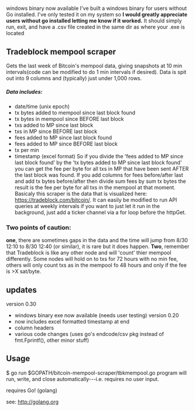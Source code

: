 #
windows binary now available 
I've built a windows binary for users without Go installed. I've only tested it on my system so **I would greatly appreciate users without go installed letting me know if it worked.** It should simply run, exit, and have a .csv file created in the same dir as where your .exe is located


## Tradeblock mempool scraper

Gets the last week of Bitcoin's mempool data, giving snapshots at 10 min intervals(code can be modified to do 1 min intervals if desired). Data is spit out into 9 columns and (typically) just under 1,000 rows.
##### Data includes: 
- date/time (unix epoch)
- tx bytes added to mempool since last block found
- tx bytes in mempool since BEFORE last block
- txs added to MP since last block
- txs in MP since BEFORE last block
- fees added to MP since last block found
- fees added to MP since BEFORE last block
- tx per min
- timestamp (excel format)
So if you divide the 'fees added to MP since last block found' by the 'tx bytes added to MP since last block found' you can get the fee per byte for all txs in MP that have been sent AFTER the last block was found. If you add columns for fees before/after last and add tx bytes before/after then divide sum fees by sum tx bytes the result is the fee per byte for all txs in the mempool at that moment. 
Basicaly this scraper is the data that is visualized here: https://tradeblock.com/bitcoin/. It can easily be modified to run API queries at weekly intervals if you want to just let it run in the background, just add a ticker channel via a for loop before the httpGet. 
### Two points of caution: 
**one**, there are sometimes gaps in the data and the time will jump from 8/30 12:10 to 8/30 12:40 (or similar), it is rare but it does happen.
**Two**, remember that Tradeblock is like any other node and will 'count' thier mempool differently. Some nodes will hold on to txs for 72 hours with no min fee, others will only count txs as in the mempool fo 48 hours and only if the fee is >X sat/byte. 

## updates
 version 0.30
 - windows binary exe now available (needs user testing)
 version 0.20
 - now includes excel formatted timestamp at end
 - column headers
 - various code changes (uses go's endcode/csv pkg instead of fmt.Fprintf(), other minor stuff)


## Usage
$ go run $GOPATH/bitcoin-mempool-scraper/tbkmempool.go
program will run, write, and close automatically---i.e. requires no user input.

requires Go! (golang)      

see: http://golang.org
